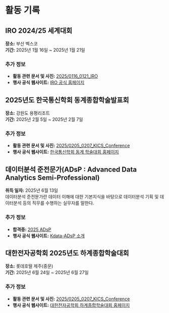 # 활동 기록

<!-- 접었다 펼치는 기능
<details open>
  <summary style="font-size: 2em; font-weight: bold;">2025년 활동</summary> -->

## IRO 2024/25 세계대회
**장소:** 부산 벡스코  
**기간:** 2025년 1월 16일 ~ 2025년 1월 21일

### 추가 정보

- **활동 관련 문서 및 사진:** [2025/0116_0121_IRO](https://github.com/beomdo-park/Portfolio/tree/main/2025/0116_0121_IRO)
- **행사 공식 웹사이트:** [IRO 공식 홈페이지](https://iroc.kr/)



## 2025년도 한국통신학회 동계종합학술발표회 

**장소:** 강원도 용평리조트  
**기간:** 2025년 2월 5일 ~ 2025년 2월 7일

### 추가 정보

- **활동 관련 문서 및 사진:** [2025/0205_0207_KICS_Conference](https://github.com/beomdo-park/Portfolio/tree/main/2025/0205_0207_KICS_Conference)
- **행사 공식 웹사이트:** [한국통신학회 동계 학술대회 홈페이지](https://conf.kics.or.kr/2025w/)  

  
## 데이터분석 준전문가(ADsP : Advanced Data Analytics Semi-Professional)

**취득 일자:** 2025년 6월 13일  
데이터분석 준전문가란 데이터 이해에 대한 기본지식을 바탕으로 데이터분석 기획 및 데이터분석 등의 직무를 수행하는 실무자를 말한다.
### 추가 정보

- **합격증:** [2025 ADsP](https://github.com/beomdo-park/Portfolio/tree/main/2025/ADsP.pdf)
- **행사 공식 웹사이트:** [Kdata-ADsP 소개](https://www.dataq.or.kr/www/sub/a_06.do)


## 대한전자공학회 2025년도 하계종합학술대회

**장소:** 롯데호텔 제주(중문)  
**기간:** 2025년 6월 24일 ~ 2025년 6월 27일

### 추가 정보

- **활동 관련 문서 및 사진:** [2025/0205_0207_KICS_Conference](https://github.com/beomdo-park/Portfolio/tree/main/2025/0624_0627_IEIE_Conference)
- **행사 공식 웹사이트:** [대한전자공학회 하계종합학술대회 홈페이지](https://conf.theieie.org/2025s/)  


<!-- </details> -->
